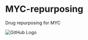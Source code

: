 # MYC-repurposing
Drug repurposing for MYC
 
![GitHub Logo](C:/Users/sofia/Downloads/sbhd_figurev2.jpg)
